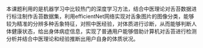 本课题利用的是机器学习中比较热门的深度学习方法，结合中医理论对舌苔数据进行标注制作舌苔数据集，利用efficientNet网络实现对舌象图片的图像分类，能够较为精准的分辨多种舌象特征，对照中医经验，对体质进行诊断，从而能够判断人体健康状态，给出身体病症信息，实现了普通用户能够借助计算机对舌苔进行检测分析并结合中医理论和经验推断出用户自身的体质状况。

